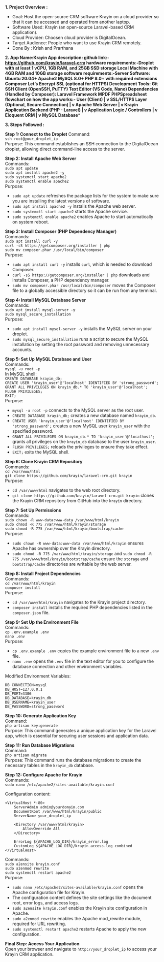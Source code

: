 **1. Project Overview :**
   - Goal: Host the open-source CRM software Krayin on a cloud provider so that it can be accessed and operated from another laptop.
   - Software Used: Krayin (an open-source Laravel-based CRM application).
   - Cloud Provider: Choosen cloud provider is DigitalOcean.
   - Target Audience: People who want to use Krayin CRM remotely.
   - Done By : Krish and Prarthana

**2. App Name:Krayin
     App description:
     github link:- https://github.com/krayin/laravel-crm
     hardware requirements:-Droplet with at least 1 vCPU, 1GB RAM, and 25GB SSD storage
     Local Machine with 4GB RAM and 10GB storage
     software requirements:-Server Software: Ubuntu 20.04+
                                             Apache2
                                             MySQL 8.0+
                                             PHP 8.0+ with required extensions
                                             Composer
                                             Let’s Encrypt SSL (optional for HTTPS)
                            Development Tools: Git
                                             SSH Client (OpenSSH, PuTTY)
                                             Text Editor (VS Code, Nano)
                           Dependencies (Handled by Composer):
                                             Laravel Framework
                                             MPDF
                                             PHPSpreadsheet
    flowchart on how the app works:-
          User (Client)
             |
             v
         SSL/HTTPS Layer (Optional, Secure Connection)
             |
             v
         Apache Web Server
             |
             v
         Krayin Application Backend (PHP - Laravel)
             |
             v
         Application Logic / Controllers
             |
             v
         Eloquent ORM
             |
             v
         MySQL Database***
         


**3. Steps Followed :**

**Step 1: Connect to the Droplet** 
Command:  
`ssh root@your_droplet_ip`  
Purpose: This command establishes an SSH connection to the DigitalOcean droplet, allowing direct command-line access to the server.

**Step 2: Install Apache Web Server**  
Commands:  
`sudo apt update`  
`sudo apt install apache2 -y`  
`sudo systemctl start apache2`  
`sudo systemctl enable apache2`  
Purpose:  
- `sudo apt update` refreshes the package lists for the system to make sure you are installing the latest versions of software.  
- `sudo apt install apache2 -y` installs the Apache web server.  
- `sudo systemctl start apache2` starts the Apache service.  
- `sudo systemctl enable apache2` enables Apache to start automatically on system reboot.

**Step 3: Install Composer (PHP Dependency Manager)**  
Commands:  
`sudo apt install curl -y`  
`curl -sS https://getcomposer.org/installer | php`  
`sudo mv composer.phar /usr/local/bin/composer`  
Purpose:  
- `sudo apt install curl -y` installs `curl`, which is needed to download Composer.  
- `curl -sS https://getcomposer.org/installer | php` downloads and installs Composer, a PHP dependency manager.  
- `sudo mv composer.phar /usr/local/bin/composer` moves the Composer file to a globally accessible directory so it can be run from any terminal.

**Step 4: Install MySQL Database Server**  
Commands:  
`sudo apt install mysql-server -y`  
`sudo mysql_secure_installation`  
Purpose:  
- `sudo apt install mysql-server -y` installs the MySQL server on your droplet.  
- `sudo mysql_secure_installation` runs a script to secure the MySQL installation by setting the root password and removing unnecessary accounts.

**Step 5: Set Up MySQL Database and User**  
Commands:  
`mysql -u root -p`  
In MySQL shell:  
`CREATE DATABASE krayin_db;`  
`CREATE USER 'krayin_user'@'localhost' IDENTIFIED BY 'strong_password';`  
`GRANT ALL PRIVILEGES ON krayin_db.* TO 'krayin_user'@'localhost';`  
`FLUSH PRIVILEGES;`  
`EXIT;`  
Purpose:  
- `mysql -u root -p` connects to the MySQL server as the root user.  
- `CREATE DATABASE krayin_db;` creates a new database named `krayin_db`.  
- `CREATE USER 'krayin_user'@'localhost' IDENTIFIED BY 'strong_password';` creates a new MySQL user `krayin_user` with the specified password.  
- `GRANT ALL PRIVILEGES ON krayin_db.* TO 'krayin_user'@'localhost';` grants all privileges on the `krayin_db` database to the user `krayin_user`.  
- `FLUSH PRIVILEGES;` reloads the privileges to ensure they take effect.  
- `EXIT;` exits the MySQL shell.

**Step 6: Clone Krayin CRM Repository**  
Commands:  
`cd /var/www/html`  
`git clone https://github.com/krayin/laravel-crm.git krayin`  
Purpose:  
- `cd /var/www/html` navigates to the web root directory.  
- `git clone https://github.com/krayin/laravel-crm.git krayin` clones the Krayin CRM repository from GitHub into the `krayin` directory.

**Step 7: Set Up Permissions**  
Commands:  
`sudo chown -R www-data:www-data /var/www/html/krayin`  
`sudo chmod -R 775 /var/www/html/krayin/storage`  
`sudo chmod -R 775 /var/www/html/krayin/bootstrap/cache`  
Purpose:  
- `sudo chown -R www-data:www-data /var/www/html/krayin` ensures Apache has ownership over the Krayin directory.  
- `sudo chmod -R 775 /var/www/html/krayin/storage` and `sudo chmod -R 775 /var/www/html/krayin/bootstrap/cache` ensure the `storage` and `bootstrap/cache` directories are writable by the web server.

**Step 8: Install Project Dependencies**  
Commands:  
`cd /var/www/html/krayin`  
`composer install`  
Purpose:  
- `cd /var/www/html/krayin` navigates to the Krayin project directory.  
- `composer install` installs the required PHP dependencies listed in the `composer.json` file.

**Step 9: Set Up the Environment File**  
Commands:  
`cp .env.example .env`  
`nano .env`  
Purpose:  
- `cp .env.example .env` copies the example environment file to a new `.env` file.  
- `nano .env` opens the `.env` file in the text editor for you to configure the database connection and other environment variables.

Modified Environment Variables:  
```
DB_CONNECTION=mysql
DB_HOST=127.0.0.1
DB_PORT=3306
DB_DATABASE=krayin_db
DB_USERNAME=krayin_user
DB_PASSWORD=strong_password
```

**Step 10: Generate Application Key**  
Command:  
`php artisan key:generate`  
Purpose: This command generates a unique application key for the Laravel app, which is essential for securing user sessions and application data.

**Step 11: Run Database Migrations**  
Command:  
`php artisan migrate`  
Purpose: This command runs the database migrations to create the necessary tables in the `krayin_db` database.

**Step 12: Configure Apache for Krayin**  
Commands:  
`sudo nano /etc/apache2/sites-available/krayin.conf`  

Configuration content:  
```
<VirtualHost *:80>
    ServerAdmin admin@yourdomain.com
    DocumentRoot /var/www/html/krayin/public
    ServerName your_droplet_ip

    <Directory /var/www/html/krayin>
        AllowOverride All
    </Directory>

    ErrorLog ${APACHE_LOG_DIR}/krayin_error.log
    CustomLog ${APACHE_LOG_DIR}/krayin_access.log combined
</VirtualHost>
```  
Commands:  
`sudo a2ensite krayin.conf`  
`sudo a2enmod rewrite`  
`sudo systemctl restart apache2`  
Purpose:  
- `sudo nano /etc/apache2/sites-available/krayin.conf` opens the Apache configuration file for Krayin.  
- The configuration content defines the site settings like the document root, error logs, and access logs.  
- `sudo a2ensite krayin.conf` enables the Krayin site configuration in Apache.  
- `sudo a2enmod rewrite` enables the Apache mod_rewrite module, required for URL rewriting.  
- `sudo systemctl restart apache2` restarts Apache to apply the new configuration.

**Final Step: Access Your Application**  
Open your browser and navigate to `http://your_droplet_ip` to access your Krayin CRM application.
